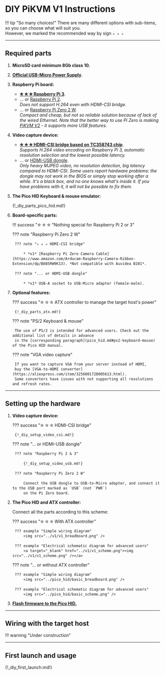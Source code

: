 # DIY PiKVM V1 Instructions

!!! tip "So many choices!"
    There are many different options with sub-items, so you can choose what will suit you.<br>
    However, we marked the recommended way by sign **`✮ ✮ ✮`**


-----
## Required parts

1. **MicroSD card minimum 8Gb class 10.**

2. **[Official USB-Micro Power Supply](https://www.amazon.com/Capture-Streaming-Broadcasting-Conference-Teaching/dp/B09FLN63B3)**.

3. **Raspberry Pi board:**
    * **[✮ ✮ ✮ Raspberry Pi 3](https://www.raspberrypi.com/products/raspberry-pi-3-model-b/)**.<br>
    * ... or [Raspberry Pi 2](https://www.raspberrypi.com/products/raspberry-pi-3-model-b/).<br>
      *Does not support H.264 even with HDMI-CSI bridge.*
    * ... or [Raspberry Pi Zero 2 W](https://www.raspberrypi.com/products/raspberry-pi-zero-2-w/).<br>
      *Compact and cheap, but not so reliable solution because of lack of the wired Ethernet.
      Note that the better way to use Pi Zero is making [PiKVM V2](v2.md) - it supports more USB features.*

4. **Video capture device:**
    * **[✮ ✮ ✮ HDMI-CSI bridge based on TC358743 chip](https://www.amazon.de/Waveshare-Raspberry-Supports-Backward-Compatible/dp/B092HVP926/)**.<br>
      *Supports H.264 video encoding on Raspberry Pi 3, automatic resolution selection and the lowest possible latency.*
    * ... or [HDMI-USB dongle](https://www.amazon.com/Capture-Streaming-Broadcasting-Conference-Teaching/dp/B09FLN63B3).<br>
      *Only heavy MJPEG video, no resolution detection, big latency compared to HDMI-CSI.
      Some users report hardware problems: the dongle may not work in the BIOS or simply stop working after a while.
      It's a black box, and no one knows what's inside it. If you have problems with it, it will not be possible to fix them.*

5. **The Pico HID Keyboard & mouse emulator:**

    {!_diy_parts_pico_hid.md!}

6. **Board-specific parts:**

    !!! success "✮ ✮ ✮ "Nothing special for Raspberry Pi 2 or 3"

    ??? note "Raspberry Pi Zero 2 W"

        ??? note "✮ ✮ ✮ HDMI-CSI bridge"

            * *x1* [Raspberry Pi Zero Camera Cable](https://www.amazon.com/Arducam-Raspberry-Camera-Ribbon-Extension/dp/B085RW9K13). *Not compatible with Auvidea B101*.

        ??? note "... or HDMI-USB dongle"

            * *x1* USB-A socket to USB-Micro adapter (female-male).

7. **Optional features:**

    ??? success "✮ ✮ ✮ ATX controller to manage the target host's power"

        {!_diy_parts_atx.md!}

    ??? note "PS/2 Keyboard & mouse"

        The use of PS/2 is intended for advanced users. Check out the additional list of details in advance
        in the [corresponding paragraph](pico_hid.md#ps2-keyboard-mouse) of the Pico HID manual.

    ??? note "VGA video capture"

        If you want to capture VGA from your server instead of HDMI,
        buy the [VGA-to-HDMI converter](https://aliexpress.com/item/3256801728005613.html).
        Some converters have issues with not supporting all resolutions and refresh rates.


-----
## Setting up the hardware

1. **Video capture device:**

    ??? success "✮ ✮ ✮ HDMI-CSI bridge"

        {!_diy_setup_video_csi.md!}

    ??? note "... or HDMI-USB dongle"

        ??? note "Raspberry Pi 2 & 3"

            {!_diy_setup_video_usb.md!}

        ??? note "Raspberry Pi Zero 2 W"

            Connect the USB dongle to USB-to-Micro adapter, and connect it to the USB port marked as `USB` (not `PWR`)
            on the Pi Zero board.

2. **The Pico HID and ATX controller:**

    Connect all the parts according to this scheme:

    ??? success "✮ ✮ ✮ With ATX controller"

        ??? example "Simple wiring diagram"
            <img src="../v1/v1_breadboard.png" />

        ??? example "Electrical schematic diagram for advanced users"
            <a target="_blank" href="../v1/v1_scheme.png"><img src="../v1/v1_scheme.png" /></a>

    ??? note "... or without ATX controller"

        ??? example "Simple wiring diagram"
            <img src="../pico_hid/basic_breadboard.png" />

        ??? example "Electrical schematic diagram for advanced users"
            <img src="../pico_hid/basic_scheme.png" />

3. **[Flash firmware to the Pico HID.](pico_hid.md)**


-----
## Wiring with the target host

!!! warning "Under construction"


-----
## First launch and usage

{!_diy_first_launch.md!}
